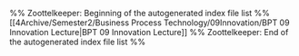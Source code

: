 %% Zoottelkeeper: Beginning of the autogenerated index file list  %%
 [[4Archive/Semester2/Business Process Technology/09Innovation/BPT 09 Innovation Lecture|BPT 09 Innovation Lecture]]
%% Zoottelkeeper: End of the autogenerated index file list  %%
